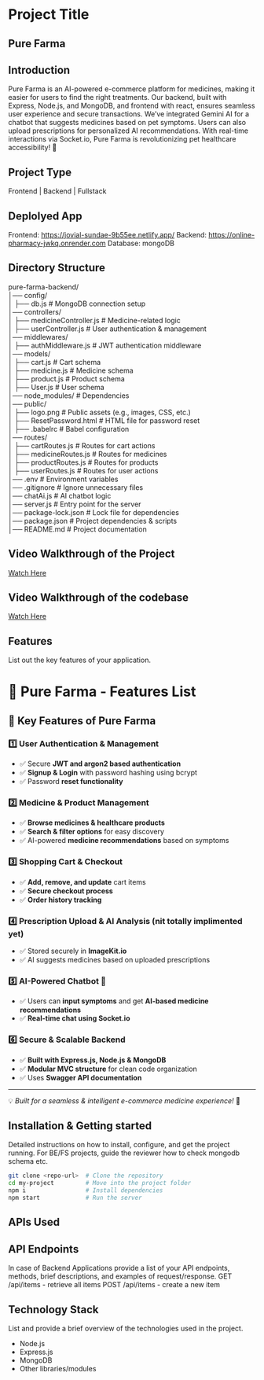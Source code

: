 # Project Title
## Pure Farma

## Introduction
Pure Farma is an AI-powered e-commerce platform for medicines, making it easier for users to find the right treatments. Our backend, built with Express, Node.js, and MongoDB, and frontend with react, ensures seamless user experience and secure transactions. We’ve integrated Gemini AI for a chatbot that suggests medicines based on pet symptoms. Users can also upload prescriptions  for personalized AI recommendations. With real-time interactions via Socket.io, Pure Farma is revolutionizing pet healthcare accessibility! 🚀

## Project Type
Frontend | Backend | Fullstack

## Deplolyed App
Frontend: https://jovial-sundae-9b55ee.netlify.app/
Backend: https://online-pharmacy-jwkq.onrender.com
Database:   mongoDB

## Directory Structure
pure-farma-backend/  
│── config/  
│   ├── db.js                      # MongoDB connection setup  
│── controllers/  
│   ├── medicineController.js       # Medicine-related logic  
│   ├── userController.js           # User authentication & management  
│── middlewares/  
│   ├── authMiddleware.js           # JWT authentication middleware  
│── models/  
│   ├── cart.js                     # Cart schema  
│   ├── medicine.js                 # Medicine schema  
│   ├── product.js                  # Product schema  
│   ├── User.js                     # User schema  
│── node_modules/                    # Dependencies  
│── public/  
│   ├── logo.png                     # Public assets (e.g., images, CSS, etc.)  
│   ├── ResetPassword.html            # HTML file for password reset  
│   ├── .babelrc                      # Babel configuration  
│── routes/  
│   ├── cartRoutes.js                # Routes for cart actions  
│   ├── medicineRoutes.js            # Routes for medicines  
│   ├── productRoutes.js             # Routes for products  
│   ├── userRoutes.js                # Routes for user actions  
│── .env                              # Environment variables  
│── .gitignore                        # Ignore unnecessary files  
│── chatAi.js                         # AI chatbot logic  
│── server.js                         # Entry point for the server  
│── package-lock.json                 # Lock file for dependencies  
│── package.json                      # Project dependencies & scripts  
│── README.md                         # Project documentation  


## Video Walkthrough of the Project  
[Watch Here](https://drive.google.com/file/d/1r1nItgHHgwKgfqRhGU71w-VuONTDGL1l/view)


## Video Walkthrough of the codebase
[Watch Here](https://youtu.be/TBIqWwK0CUc)

## Features
List out the key features of your application.

# 📌 Pure Farma - Features List

## 🚀 Key Features of Pure Farma  

### 1️⃣ User Authentication & Management  
- ✅ Secure **JWT and argon2 based authentication**  
- ✅ **Signup & Login** with password hashing using bcrypt  
- ✅ Password **reset functionality**  

### 2️⃣ Medicine & Product Management  
- ✅ **Browse medicines & healthcare products**  
- ✅ **Search & filter options** for easy discovery  
- ✅ AI-powered **medicine recommendations** based on symptoms  

### 3️⃣ Shopping Cart & Checkout  
- ✅ **Add, remove, and update** cart items  
- ✅ **Secure checkout process**  
- ✅ **Order history tracking**  

### 4️⃣ Prescription Upload & AI Analysis (nit totally implimented yet) 
- ✅ Stored securely in **ImageKit.io**  
- ✅ AI suggests medicines based on uploaded prescriptions  

### 5️⃣ AI-Powered Chatbot 💬  
- ✅ Users can **input symptoms** and get **AI-based medicine recommendations**  
- ✅ **Real-time chat using Socket.io**  

### 6️⃣ Secure & Scalable Backend  
- ✅ **Built with Express.js, Node.js & MongoDB**  
- ✅ **Modular MVC structure** for clean code organization  
- ✅ Uses **Swagger API documentation**  

---

💡 *Built for a seamless & intelligent e-commerce medicine experience!* 🚀


## Installation & Getting started
Detailed instructions on how to install, configure, and get the project running. For BE/FS projects, guide the reviewer how to check mongodb schema etc.

```bash
git clone <repo-url>  # Clone the repository
cd my-project         # Move into the project folder
npm i                 # Install dependencies
npm start             # Run the server

```


## APIs Used


## API Endpoints
In case of Backend Applications provide a list of your API endpoints, methods, brief descriptions, and examples of request/response.
GET /api/items - retrieve all items
POST /api/items - create a new item


## Technology Stack
List and provide a brief overview of the technologies used in the project.

- Node.js
- Express.js
- MongoDB
- Other libraries/modules